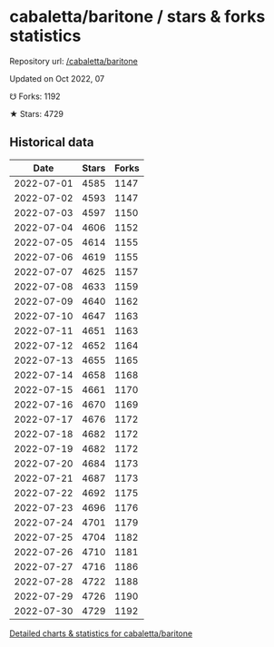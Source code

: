 # cabaletta/baritone / stars & forks statistics

Repository url: [/cabaletta/baritone](https://github.com/cabaletta/baritone)

Updated on Oct 2022, 07

☋ Forks: 1192

★ Stars: 4729

## Historical data
| Date | Stars | Forks |
|------|-------|-------|
| 2022-07-01 | 4585 | 1147 | 
| 2022-07-02 | 4593 | 1147 | 
| 2022-07-03 | 4597 | 1150 | 
| 2022-07-04 | 4606 | 1152 | 
| 2022-07-05 | 4614 | 1155 | 
| 2022-07-06 | 4619 | 1155 | 
| 2022-07-07 | 4625 | 1157 | 
| 2022-07-08 | 4633 | 1159 | 
| 2022-07-09 | 4640 | 1162 | 
| 2022-07-10 | 4647 | 1163 | 
| 2022-07-11 | 4651 | 1163 | 
| 2022-07-12 | 4652 | 1164 | 
| 2022-07-13 | 4655 | 1165 | 
| 2022-07-14 | 4658 | 1168 | 
| 2022-07-15 | 4661 | 1170 | 
| 2022-07-16 | 4670 | 1169 | 
| 2022-07-17 | 4676 | 1172 | 
| 2022-07-18 | 4682 | 1172 | 
| 2022-07-19 | 4682 | 1172 | 
| 2022-07-20 | 4684 | 1173 | 
| 2022-07-21 | 4687 | 1173 | 
| 2022-07-22 | 4692 | 1175 | 
| 2022-07-23 | 4696 | 1176 | 
| 2022-07-24 | 4701 | 1179 | 
| 2022-07-25 | 4704 | 1182 | 
| 2022-07-26 | 4710 | 1181 | 
| 2022-07-27 | 4716 | 1186 | 
| 2022-07-28 | 4722 | 1188 | 
| 2022-07-29 | 4726 | 1190 | 
| 2022-07-30 | 4729 | 1192 | 


[Detailed charts & statistics for cabaletta/baritone](https://reviewgithub.com/rep/cabaletta/baritone)
